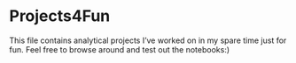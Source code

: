 # Projects4Fun

This file contains analytical projects I’ve worked on in my spare time just for fun.
Feel free to browse around and test out the notebooks:)
